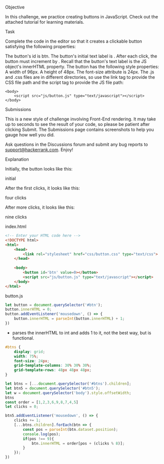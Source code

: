 Objective

In this challenge, we practice creating buttons in JavaScript. Check out the attached tutorial for learning materials.

Task

Complete the code in the editor so that it creates a clickable button satisfying the following properties:

The button's id is btn.
The button's initial text label is . After each click, the button must increment by . Recall that the button's text label is the JS object's innerHTML property.
The button has the following style properties:
A width of 96px.
A height of 48px.
The font-size attribute is 24px.
The .js and .css files are in different directories, so use the link tag to provide the CSS file path and the script tag to provide the JS file path:

<!DOCTYPE html>
<html>
    <head>
        <link rel="stylesheet" href="css/button.css" type="text/css">
    </head>
    
    <body>
    	<script src="js/button.js" type="text/javascript"></script>
    </body>
</html>
Submissions

This is a new style of challenge involving Front-End rendering. It may take up to  seconds to see the result of your code, so please be patient after clicking Submit. The Submissions page contains screenshots to help you gauge how well you did.

Ask questions in the Discussions forum and submit any bug reports to support@hackerrank.com. Enjoy!

Explanation

Initially, the button looks like this:

initial

After the first  clicks, it looks like this:

four clicks

After  more clicks, it looks like this:

nine clicks

index.html
```html
<!-- Enter your HTML code here -->
<!DOCTYPE html>
<html>
    <head>
        <link rel="stylesheet" href="css/button.css" type="text/css">
    </head>
    
    <body>
        <button id='btn' value=0></button>
        <script src="js/button.js" type="text/javascript"></script>
    </body>
</html>

```

button.js

```javascript
let button = document.querySelector('#btn');
button.innerHTML = 0;
button.addEventListener('mousedown', () => {
    button.innerHTML = parseInt(button.innerHTML) + 1;
})
```
- parses the innerHTML to int and adds 1 to it, not the best way, but is functional.

```css
#btns {
    display: grid;
    width: 75%;
    font-size: 24px;
    grid-template-columns: 30% 30% 30%;
    grid-template-rows: 48px 48px 48px;
}
```

```javascript
let btns = [...document.querySelector('#btns').children];
let btn5 = document.querySelector('#btn5');
let w = document.querySelector('body').style.offsetWidth;
btns
const order = [1,2,3,6,9,8,7,4,5]
let clicks = 0;

btn5.addEventListener('mousedown', () => {
    clicks += 1;
    [...btns.children].forEach(btn => {
        const pos = parseInt(btn.dataset.position);
        console.log(pos);
        if(pos !== 9){
            btn.innerHTML = order[pos + (clicks % 8)];
        }
    });
})
```
